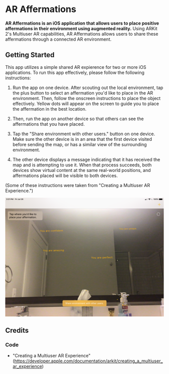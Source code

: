 # AR Affermations

 **AR Affermations is an iOS application that allows users to place positive affermations in their environment using augmented reality.** Using ARKit 2's Multiuser AR capabilities, AR Affermations allows users to share these affermations through a connected AR environment.
 
 ## Getting Started
This app utilizes a simple shared AR expierence for two or more iOS applications. To run this app effectively, please follow the following instructions:

1. Run the app on one device. After scouting out the local environment, tap the plus button to select an affermation you'd like to place in the AR environment. Then, follow the onscreen instructions to place the object effectively. Yellow dots will appear on the screen to guide you to place the affermation in the best location.

2. Then, run the app on another device so that others can see the affermations that you have placed.

3. Tap the "Share environment with other users." button on one device. Make sure the other device is in an area that the first device visited before sending the map, or has a similar view of the surrounding environment.

4. The other device displays a message indicating that it has received the map and is attempting to use it. When that process succeeds, both devices show virtual content at the same real-world positions, and affermations placed will be visible to both devices.

(Some of these instructions were taken from "Creating a Multiuser AR Experience.")

![Demo Picture](https://github.com/arianais/ARAffermations/blob/master/Sample%20Images/IMG_0609.PNG)
 
## Credits
 
### Code
* "Creating a Multiuser AR Experience" (https://developer.apple.com/documentation/arkit/creating_a_multiuser_ar_experience) 

 
